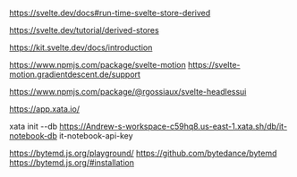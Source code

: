 https://svelte.dev/docs#run-time-svelte-store-derived

https://svelte.dev/tutorial/derived-stores

https://kit.svelte.dev/docs/introduction

<!-- svelte motion -->

https://www.npmjs.com/package/svelte-motion
https://svelte-motion.gradientdescent.de/support

<!-- headless ui svelte -->

https://www.npmjs.com/package/@rgossiaux/svelte-headlessui

<!-- backend -->

https://app.xata.io/

xata init --db https://Andrew-s-workspace-c59hq8.us-east-1.xata.sh/db/it-notebook-db
it-notebook-api-key


<!-- rte -->
https://bytemd.js.org/playground/
https://github.com/bytedance/bytemd
https://bytemd.js.org/#installation
